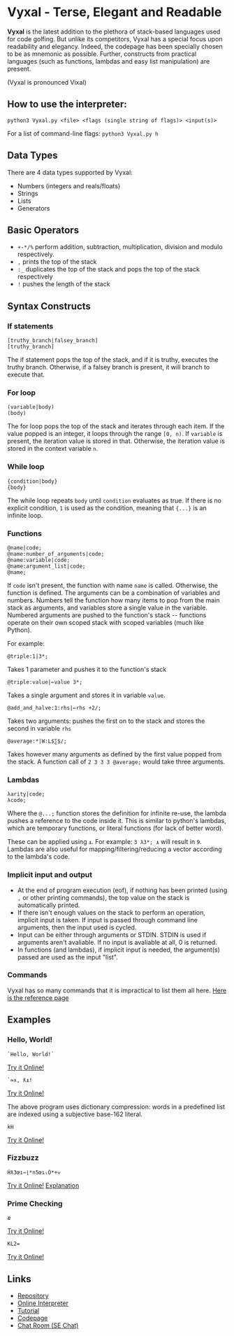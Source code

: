 # Vyxal - Terse, Elegant and Readable

**Vyxal** is the latest addition to the plethora of stack-based languages used for code golfing. But unlike its competitors, Vyxal has a special focus upon readability and elegancy. Indeed, the codepage has been specially chosen to be as mnemonic as possible. Further, constructs from practical languages (such as functions, lambdas and easy list manipulation) are present.

(Vyxal is pronounced Vixal)

## How to use the interpreter:

`python3 Vyxal.py <file> <flags (single string of flags)> <input(s)>`

For a list of command-line flags:
`python3 Vyxal.py h`

## Data Types

There are 4 data types supported by Vyxal:

- Numbers (integers and reals/floats)
- Strings
- Lists
- Generators

## Basic Operators

- `+-*/%` perform addition, subtraction, multiplication, division and modulo respectively.
- `,` prints the top of the stack
- `:_` duplicates the top of the stack and pops the top of the stack respectively
- `!` pushes the length of the stack

## Syntax Constructs
### If statements

```
[truthy_branch|falsey_branch]
[truthy_branch]
```

The if statement pops the top of the stack, and if it is truthy, executes the truthy branch. Otherwise, if a falsey branch is present, it will branch to execute that.

### For loop

```
(variable|body)
(body)
```

The for loop pops the top of the stack and iterates through each item. If the value popped is an integer, it loops through the range `[0, n)`. If `variable` is present, the iteration value is stored in that. Otherwise, the iteration value is stored in the context variable `n`.

### While loop

```
{condition|body}
{body}
```

The while loop repeats `body` until `condition` evaluates as true. If there is no explicit condition, `1` is used as the condition, meaning that `{...}` is an infinite loop.

### Functions

```
@name|code;
@name:number_of_arguments|code;
@name:variable|code;
@name:argument_list|code;
@name;
```

If `code` isn't present, the function with name `name` is called. Otherwise, the function is defined. The arguments can be a combination of variables and numbers. Numbers tell the function how many items to pop from the main stack as arguments, and variables store a single value in the variable. Numbered arguments are pushed to the function's stack -- functions operate on their own scoped stack with scoped variables (much like Python).

For example:

```
@triple:1|3*;
```

Takes 1 parameter and pushes it to the function's stack

```
@triple:value|←value 3*;
```

Takes a single argument and stores it in variable `value`.

```
@add_and_halve:1:rhs|←rhs +2/;
```

Takes two arguments: pushes the first on to the stack and stores the second in variable `rhs`

```
@average:*|W:L$∑$/;
```

Takes however many arguments as defined by the first value popped from the stack. A function call of `2 3 3 3 @average;` would take three arguments.

### Lambdas

```
λarity|code;
λcode;
```

Where the `@...;` function stores the definition for infinite re-use, the lambda pushes a reference to the code inside it. This is similar to python's lambdas, which are temporary functions, or literal functions (for lack of better word).

These can be applied using `⍎`. For example: `3 λ3*; ⍎` will result in `9`. Lambdas are also useful for mapping/filtering/reducing a vector according to the lambda's code.

### Implicit input and output

- At the end of program execution (eof), if nothing has been printed (using `,` or other printing commands), the top value on the stack is automatically printed.
- If there isn't enough values on the stack to perform an operation, implicit input is taken. If input is passed through command line arguments, then the input used is cycled.
- Input can be either through arguments or STDIN. STDIN is used if arguments aren't avaliable. If no input is avaliable at all, 0 is returned.
- In functions (and lambdas), if implicit input is needed, the argument(s) passed are used as the input "list".

### Commands

Vyxal has so many commands that it is impractical to list them all here. [Here is the reference page](https://github.com/Lyxal/Vyxal/blob/master/docs/reference.txt)

## Examples

### Hello, World!

```
`Hello, World!`
```
[Try it Online!](http://lyxal.pythonanywhere.com?flags=&code=%60Hello%2C%20World!%60&inputs=&header=&footer=)

```
`∞∧, ƛ⍎!
```
[Try it Online!](http://lyxal.pythonanywhere.com?flags=&code=%60%E2%88%9E%E2%88%A7%2C%20%C6%9B%E2%8D%8E!&inputs=&header=&footer=)

The above program uses dictionary compression: words in a predefined list are indexed using a subjective base-162 literal.

```
kH
```
[Try it Online!](http://lyxal.pythonanywhere.com?flags=&code=kH&inputs=&header=&footer=)

### Fizzbuzz

```
Ĥƛ3œı⇿⌊*n5œıₛÔ*+⟇
```
[Try it Online!](http://lyxal.pythonanywhere.com/?flags=jM&code=%C4%A4%C6%9B3%C5%93%C4%B1%E2%87%BF%E2%8C%8A*n5%C5%93%C4%B1%E2%82%9B%C3%94*%2B%E2%9F%87&inputs=&header=&footer=)
[Explanation](https://codegolf.stackexchange.com/a/210307/78850)

### Prime Checking

```
æ
```
[Try it Online!](http://lyxal.pythonanywhere.com?flags=&code=%C3%A6&inputs=31&header=&footer=)


```
KL2=
```
[Try it Online!](http://lyxal.pythonanywhere.com?flags=&code=KL2%3D&inputs=10&header=&footer=)

## Links

- [Repository](https://github.com/Lyxal/Vyxal)
- [Online Interpreter](http://lyxal.pythonanywhere.com)
- [Tutorial](https://github.com/Lyxal/Vyxal/blob/master/docs/Tutorial.md)
- [Codepage](https://github.com/Lyxal/Vyxal/blob/master/docs/codepage.txt)
- [Chat Room (SE Chat)](https://chat.stackexchange.com/rooms/106764/vyxal)
